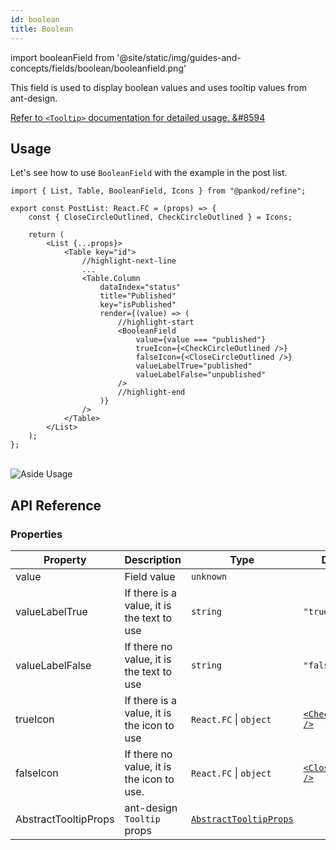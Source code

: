 ```yaml
---
id: boolean
title: Boolean
---
```


import booleanField from '@site/static/img/guides-and-concepts/fields/boolean/booleanfield.png'

This field is used to display boolean values and uses tooltip values from ant-design.

[Refer to `<Tooltip>` documentation for detailed usage. &#8594](https://ant.design/components/tooltip/#header)

## Usage

Let's see how to use `BooleanField` with the example in the post list.

```tsx
import { List, Table, BooleanField, Icons } from "@pankod/refine";

export const PostList: React.FC = (props) => {
    const { CloseCircleOutlined, CheckCircleOutlined } = Icons;

    return (
        <List {...props}>
            <Table key="id">
                //highlight-next-line
                ...
                <Table.Column
                    dataIndex="status"
                    title="Published"
                    key="isPublished"
                    render={(value) => (
                        //highlight-start
                        <BooleanField
                            value={value === "published"}
                            trueIcon={<CheckCircleOutlined />}
                            falseIcon={<CloseCircleOutlined />}
                            valueLabelTrue="published"
                            valueLabelFalse="unpublished"
                        />
                        //highlight-end
                    )}
                />
            </Table>
        </List>
    );
};
```

<br/>
<div>
    <img src={booleanField} alt="Aside Usage"/>
</div>


## API Reference

### Properties

| Property             | Description                                | Type                                                                 | Default                                                    |
| -------------------- | ------------------------------------------ | -------------------------------------------------------------------- | ---------------------------------------------------------- |
| value                | Field value                                | `unknown`                                                            |                                                            |
| valueLabelTrue       | If there is a value, it is the text to use | `string`                                                             | `"true"`                                                   |
| valueLabelFalse      | If there no value, it is the text to use   | `string`                                                             | `"false"`                                                  |
| trueIcon             | If there is a value, it is the icon to use | `React.FC` \| `object`                                               | [`<CheckOutlined />`](https://ant.design/components/icon/) |
| falseIcon            | If there no value, it is the icon to use.  | `React.FC` \| `object`                                               | [`<CloseOutlined />`](https://ant.design/components/icon/) |
| AbstractTooltipProps | ant-design `Tooltip` props                 | [`AbstractTooltipProps`](https://ant.design/components/tooltip/#API) |                                                            |
